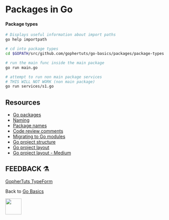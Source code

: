 # Packages in Go

#### Package types

```bash
# Displays useful information about import paths
go help importpath

# cd into package types
cd $GOPATH/src/github.com/gophertuts/go-basics/packages/package-types

# run the main func inside the main package
go run main.go

# attempt to run non main package services
# THIS WILL NOT WORK (non main package) 
go run services/s1.go
```

## Resources

- [Go packages](https://www.callicoder.com/golang-packages/)
- [Naming](https://talks.golang.org/2014/names.slide#1)
- [Package names](https://blog.golang.org/package-names)
- [Code review comments](https://github.com/golang/go/wiki/CodeReviewComments)
- [Migrating to Go modules](https://blog.golang.org/migrating-to-go-modules)
- [Go project structure](https://vsupalov.com/go-folder-structure/)
- [Go project layout](https://github.com/golang-standards/project-layout)
- [Go project layout - Medium](https://medium.com/golang-learn/go-project-layout-e5213cdcfaa2)

## FEEDBACK ⚗

[GopherTuts TypeForm](http://feedback.gophertuts.com)

Back to
[Go Basics](https://github.com/gophertuts/go-basics)

<img src="https://github.com/gophertuts/go-basics/raw/master/gophertuts.svg?sanitize=true" width="50px"/>
